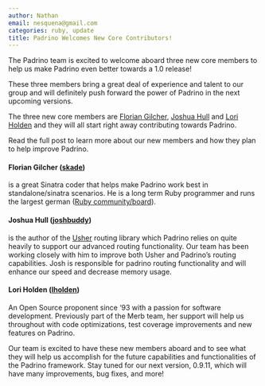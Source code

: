 ```yaml
---
author: Nathan
email: nesquena@gmail.com
categories: ruby, update
title: Padrino Welcomes New Core Contributors!
---
```


The Padrino team is excited to welcome aboard three new core members to help us make Padrino even better towards a 1.0 release!

These three members bring a great deal of experience and talent to our group and will definitely push forward the power of Padrino in the next upcoming versions.

The three new core members are [Florian Gilcher](http://github.com/skade "skade"), [Joshua Hull](http://github.com/joshbuddy "joshbuddy") and [Lori Holden](http://github.com/lholden "lholden") and they will all start right away contributing towards Padrino.

Read the full post to learn more about our new members and how they plan to help improve Padrino.

<break>

#### Florian Gilcher ([skade](http://github.com/skade))

is a great Sinatra coder that helps make Padrino work best in standalone/sinatra scenarios. He is a long term Ruby programmer and runs the largest german ([Ruby community/board](http://ruby-portal.de)).

#### Joshua Hull ([joshbuddy](http://github.com/joshbuddy))

is the author of the [Usher](http://github.com/joshbuddy/usher) routing library which Padrino relies on quite heavily to support our advanced routing functionality. Our team has been working closely with him to improve both Usher and Padrino’s routing capabilities. Josh is responsible for padrino routing functionality and will enhance our speed and decrease memory usage.

#### Lori Holden ([lholden](http://github.com/lholden))

An Open Source proponent since ‘93 with a passion for software development. Previously part of the Merb team, her support will help us throughout with code optimizations, test coverage improvements and new features on Padrino.

Our team is excited to have these new members aboard and to see what they will help us accomplish for the future capabilities and functionalities of the Padrino framework. Stay tuned for our next version, 0.9.11, which will have many improvements, bug fixes, and more!
